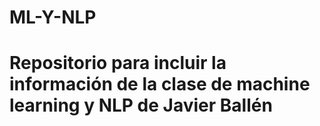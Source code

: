 # ML-Y-NLP
# Repositorio para incluir la información de la clase de machine learning y NLP de Javier Ballén
